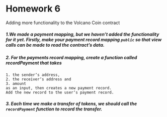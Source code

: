 # Homework 6

Adding more functionality to the Volcano Coin contract

##### 1.We made a payment mapping, but we havenʼt added the functionality for it yet. Firstly, make your payment record mapping `public` so that view calls can be made to read the contractʼs data.

##### 2. For the payments record mapping, create a function called recordPayment that takes

    1. the senderʼs address,
    2. the receiverʼs address and
    3. amount
    as an input, then creates a new payment record.
    Add the new record to the userʼs payment record.

##### 3. Each time we make a transfer of tokens, we should call the `recordPayment` function to record the transfer.
